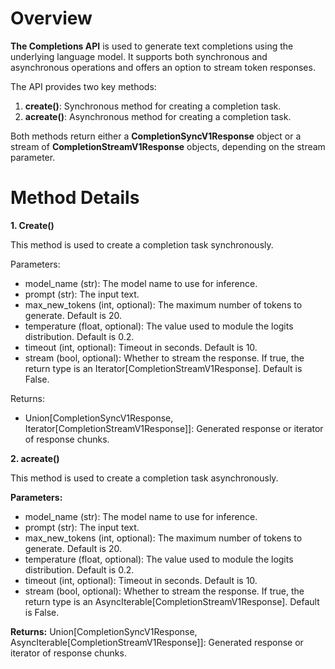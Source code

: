 # Overview

**The Completions API** is used to generate text completions using the underlying language model. It supports both synchronous and asynchronous operations and offers an option to stream token responses.

The API provides two key methods:

1. **create()**: Synchronous method for creating a completion task.
2. **acreate()**: Asynchronous method for creating a completion task.

Both methods return either a **CompletionSyncV1Response** object or a stream of **CompletionStreamV1Response** objects, depending on the stream parameter.

# Method Details
**1. Create()**

This method is used to create a completion task synchronously.

Parameters:
* model_name (str): The model name to use for inference.
* prompt (str): The input text.
* max_new_tokens (int, optional): The maximum number of tokens to generate. Default is 20.
* temperature (float, optional): The value used to module the logits distribution. Default is 0.2.
* timeout (int, optional): Timeout in seconds. Default is 10.
* stream (bool, optional): Whether to stream the response. If true, the return type is an Iterator[CompletionStreamV1Response]. Default is False.

Returns:
* Union[CompletionSyncV1Response, Iterator[CompletionStreamV1Response]]: Generated response or iterator of response chunks.

**2. acreate()**

This method is used to create a completion task asynchronously.

**Parameters:**
* model_name (str): The model name to use for inference.
* prompt (str): The input text.
* max_new_tokens (int, optional): The maximum number of tokens to generate. Default is 20.
* temperature (float, optional): The value used to module the logits distribution. Default is 0.2.
* timeout (int, optional): Timeout in seconds. Default is 10.
* stream (bool, optional): Whether to stream the response. If true, the return type is an AsyncIterable[CompletionStreamV1Response]. Default is False.

**Returns:**
Union[CompletionSyncV1Response, AsyncIterable[CompletionStreamV1Response]]: Generated response or iterator of response chunks.

